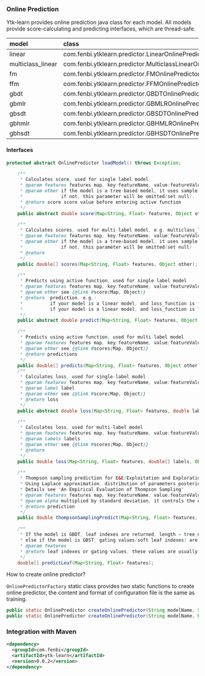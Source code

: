 ### Online Prediction

Ytk-learn provides online prediction java class for each model. All models provide score-calculating and predicting interfaces, which are thread-safe. 

| model             | class                                    | interface                                |
| :---------------- | :--------------------------------------- | :--------------------------------------- |
| linear            | com.fenbi.ytklearn.predictor.LinearOnlinePredictor | loss/score/predict/thompsonSamplingPredict |
| multiclass_linear | com.fenbi.ytklearn.predictor.MulticlassLinearOnlinePredictor | loss/scores/predicts                     |
| fm                | com.fenbi.ytklearn.predictor.FMOnlinePredictor | loss/score/predict                       |
| ffm               | com.fenbi.ytklearn.predictor.FFMOnlinePredictor | loss/score/predict                       |
| gbdt              | com.fenbi.ytklearn.predictor.GBDTOnlinePredictor | loss/score/predict/scores/predicts/predictLeaf |
| gbmlr             | com.fenbi.ytklearn.predictor.GBMLROnlinePredictor | loss/score/predict/predictLeaf           |
| gbsdt             | com.fenbi.ytklearn.predictor.GBSDTOnlinePredictor | loss/score/predict/predictLeaf           |
| gbhmlr            | com.fenbi.ytklearn.predictor.GBHMLROnlinePredictor | loss/score/predict/predictLeaf           |
| gbhsdt            | com.fenbi.ytklearn.predictor.GBHSDTOnlinePredictor | loss/score/predict/predictLeaf           |

#### Interfaces

```java
protected abstract OnlinePredictor loadModel() throws Exception;

    /**
     * Calculates score, used for single label model
     * @param features features map, key:featureName, value:featureValue
     * @param other if the model is a tree-based model, it uses sample dependent score(Float type)
     *              if not, this parameter will be omitted(set null).
     * @return score score value before entering active function
     */
    public abstract double score(Map<String, Float> features, Object other);

    /**
     * Calculates scores, used for multi-label model, e.g. multiclass_linear model
     * @param features features map, key:featureName, value:featureValue
     * @param other if the model is a tree=based model, it uses sample dependent score(Float[] 		 *				type)
     *              if not, this parameter will be omitted(set null)
     * @return
     */
    public double[] scores(Map<String, Float> features, Object other);

    /**
     * Predicts using active function, used for single-label model
     * @param features features map, key:featureName, value:featureValue
     * @param other see {@link #score(Map, Object)}
     * @return  prediction. e.g.:
     *          if your model is a linear model, and loss_function is "sigmoid"(Logistic Regression), then prediction is probability.
     *          if your model is a linear model, and loss_function is "L2"(Linear Regression, Identity active function), then prediction is equal to score
     */
    public abstract double predict(Map<String, Float> features, Object other);

    /**
     * Predicts using active function, used for multi-label model
     * @param features features map, key:featureName, value:featureValue
     * @param other see {@link #scores(Map, Object)}
     * @return predictions
     */
    public double[] predicts(Map<String, Float> features, Object other);
    /**
     * Calculates loss, used for single-label model
     * @param features features map, key:featureName, value:featureValue
     * @param label label
     * @param other see {@link #score(Map, Object)}
     * @return loss
     */
    public abstract double loss(Map<String, Float> features, double label, Object other);

    /**
     * Calculates loss, used for multi-label model
     * @param features features map, key:featureName, value:featureValue
     * @param labels labels
     * @param other see {@link #scores(Map, Object)}
     * @return
     */
    public double loss(Map<String, Float> features, double[] labels, Object other);

    /**
     * Thompson sampling prediction for E&E(Exploitation and Exploration).
     * Using Laplace approximation, distribution of parameters posterior will be approximate to diagonal gaussian distribution,
     * Details see "An Empirical Evaluation of Thompson Sampling"
     * @param features features map, key:featureName, value:featureValue
     * @param alpha multiplied by standard deviation, it controls the exploitation and the exploration; the larger alpha value, the more exploration, the less exploitation.
     * @return prediction
     */
    public double thompsonSamplingPredict(Map<String, Float> features, double alpha);

    /**
     * If the model is GBDT, leaf indexes are returned, length = tree number
     * else if the model is GBST, gating values(soft leaf indexes) are returned, length = tree number * mixture number
     * @param features
     * @return leaf indexes or gating values, these values are usually used as features for other models.     
     */
    double[] predictLeaf(Map<String, Float> features);
```

How to create online predictor?

```OnlinePredictorFactory``` static class provides two static functions to create online predictor, the content and format of configuration file is the same as training.

```java
public static OnlinePredictor createOnlinePredictor(String modelName, String configPath) throws Exception;
public static OnlinePredictor createOnlinePredictor(String modelName, Reader configReader) throws Exception;
```

### Integration with Maven

```xml
<dependency>
  <groupId>com.fenbi</groupId>
  <artifactId>ytk-learn</artifactId>
  <version>0.0.2</version>
</dependency>
```

